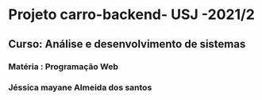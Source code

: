 #  Projeto carro-backend- USJ -2021/2
## Curso: Análise e desenvolvimento de sistemas
### Matéria : Programação Web
### Jéssica mayane Almeida dos santos
